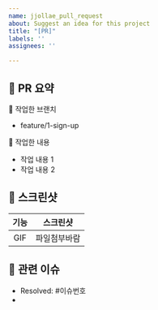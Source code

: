 ```yaml
---
name: jjollae_pull_request
about: Suggest an idea for this project
title: "[PR]"
labels: ''
assignees: ''

---
```


## 🐶 PR 요약

🔨 작업한 브랜치
- feature/1-sign-up

🔨 작업한 내용
- 작업 내용 1
- 작업 내용 2

## 📸 스크린샷
|기능|스크린샷|
|:--:|:--:|
|GIF|파일첨부바람|

## 🚩 관련 이슈
- Resolved: #이슈번호
-
